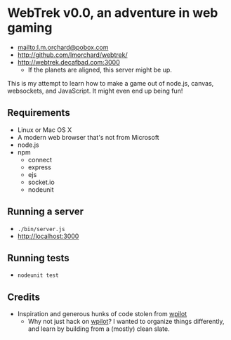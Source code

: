 # WebTrek v0.0, an adventure in web gaming

* <mailto:l.m.orchard@pobox.com>
* <http://github.com/lmorchard/webtrek/>
* <http://webtrek.decafbad.com:3000>
    * If the planets are aligned, this server might be up.

This is my attempt to learn how to make a game out of node.js, canvas,
websockets, and JavaScript. It might even end up being fun!

## Requirements

* Linux or Mac OS X
* A modern web browser that's not from Microsoft
* node.js
* npm
    * connect
    * express
    * ejs
    * socket.io
    * nodeunit

## Running a server

* `./bin/server.js`
* <http://localhost:3000>

## Running tests

* `nodeunit test`

## Credits

* Inspiration and generous hunks of code stolen from [wpilot][]
    * Why not just hack on [wpilot][]? I wanted to organize things differently,
        and learn by building from a (mostly) clean slate.

[wpilot]: https://github.com/jfd/wpilot/
